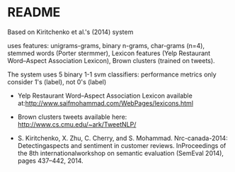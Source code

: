 # README

Based on Kiritchenko et al.'s (2014) system 

uses features:
unigrams-grams, binary n-grams, char-grams (n=4), stemmed words (Porter stermmer), Lexicon features (Yelp Restaurant Word–Aspect Association Lexicon), 
Brown clusters (trained on tweets).

The system uses 5 binary 1-1 svm classifiers: 
performance metrics only consider 1's (label), not 0's (label)


 - Yelp Restaurant Word–Aspect Association Lexicon available at:http://www.saifmohammad.com/WebPages/lexicons.html
 - Brown clusters tweets available here: http://www.cs.cmu.edu/~ark/TweetNLP/ 
 
 - S. Kiritchenko,  X. Zhu,  C. Cherry,  and S. Mohammad.  Nrc-canada-2014:  Detectingaspects and sentiment in customer reviews.  InProceedings  of  the  8th  internationalworkshop on semantic evaluation (SemEval 2014), pages 437–442, 2014.
